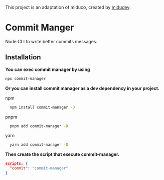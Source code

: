 This project is an adaptation of miduco, created by [midudev](https://github.com/midudev).

# Commit Manger

Node CLI to write better commits messages.

## Installation

**You can exec commit manager by using**

```bash
npx commit-manager
```

**Or you can install commit manager as a dev dependency in your project.**

npm

```bash
  npm install commit-manager -D
```

pnpm
```bash
  pnpm add commit-manager -D
```

yarn
```bash
  yarn add commit-manager -D
```

**Then create the script that execute commit-manager.**

```json
scripts: {
  "commit": "commit-manager"
}
```
